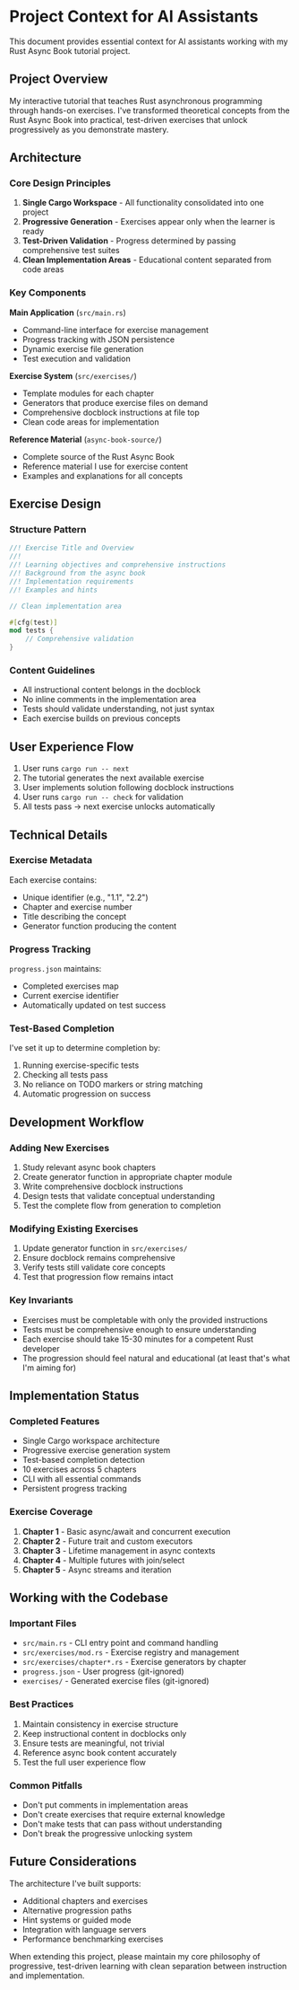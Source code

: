 # Project Context for AI Assistants

This document provides essential context for AI assistants working with my Rust Async Book tutorial project.

## Project Overview

My interactive tutorial that teaches Rust asynchronous programming through hands-on exercises. I've transformed theoretical concepts from the Rust Async Book into practical, test-driven exercises that unlock progressively as you demonstrate mastery.

## Architecture

### Core Design Principles

1. **Single Cargo Workspace** - All functionality consolidated into one project
2. **Progressive Generation** - Exercises appear only when the learner is ready
3. **Test-Driven Validation** - Progress determined by passing comprehensive test suites
4. **Clean Implementation Areas** - Educational content separated from code areas

### Key Components

**Main Application** (`src/main.rs`)
- Command-line interface for exercise management
- Progress tracking with JSON persistence
- Dynamic exercise file generation
- Test execution and validation

**Exercise System** (`src/exercises/`)
- Template modules for each chapter
- Generators that produce exercise files on demand
- Comprehensive docblock instructions at file top
- Clean code areas for implementation

**Reference Material** (`async-book-source/`)
- Complete source of the Rust Async Book
- Reference material I use for exercise content
- Examples and explanations for all concepts

## Exercise Design

### Structure Pattern

```rust
//! Exercise Title and Overview
//! 
//! Learning objectives and comprehensive instructions
//! Background from the async book
//! Implementation requirements
//! Examples and hints

// Clean implementation area

#[cfg(test)]
mod tests {
    // Comprehensive validation
}
```

### Content Guidelines

- All instructional content belongs in the docblock
- No inline comments in the implementation area
- Tests should validate understanding, not just syntax
- Each exercise builds on previous concepts

## User Experience Flow

1. User runs `cargo run -- next`
2. The tutorial generates the next available exercise
3. User implements solution following docblock instructions
4. User runs `cargo run -- check` for validation
5. All tests pass → next exercise unlocks automatically

## Technical Details

### Exercise Metadata

Each exercise contains:
- Unique identifier (e.g., "1.1", "2.2")
- Chapter and exercise number
- Title describing the concept
- Generator function producing the content

### Progress Tracking

`progress.json` maintains:
- Completed exercises map
- Current exercise identifier
- Automatically updated on test success

### Test-Based Completion

I've set it up to determine completion by:
1. Running exercise-specific tests
2. Checking all tests pass
3. No reliance on TODO markers or string matching
4. Automatic progression on success

## Development Workflow

### Adding New Exercises

1. Study relevant async book chapters
2. Create generator function in appropriate chapter module
3. Write comprehensive docblock instructions
4. Design tests that validate conceptual understanding
5. Test the complete flow from generation to completion

### Modifying Existing Exercises

1. Update generator function in `src/exercises/`
2. Ensure docblock remains comprehensive
3. Verify tests still validate core concepts
4. Test that progression flow remains intact

### Key Invariants

- Exercises must be completable with only the provided instructions
- Tests must be comprehensive enough to ensure understanding
- Each exercise should take 15-30 minutes for a competent Rust developer
- The progression should feel natural and educational (at least that's what I'm aiming for)

## Implementation Status

### Completed Features

- Single Cargo workspace architecture
- Progressive exercise generation system
- Test-based completion detection
- 10 exercises across 5 chapters
- CLI with all essential commands
- Persistent progress tracking

### Exercise Coverage

1. **Chapter 1** - Basic async/await and concurrent execution
2. **Chapter 2** - Future trait and custom executors
3. **Chapter 3** - Lifetime management in async contexts
4. **Chapter 4** - Multiple futures with join/select
5. **Chapter 5** - Async streams and iteration

## Working with the Codebase

### Important Files

- `src/main.rs` - CLI entry point and command handling
- `src/exercises/mod.rs` - Exercise registry and management
- `src/exercises/chapter*.rs` - Exercise generators by chapter
- `progress.json` - User progress (git-ignored)
- `exercises/` - Generated exercise files (git-ignored)

### Best Practices

1. Maintain consistency in exercise structure
2. Keep instructional content in docblocks only
3. Ensure tests are meaningful, not trivial
4. Reference async book content accurately
5. Test the full user experience flow

### Common Pitfalls

- Don't put comments in implementation areas
- Don't create exercises that require external knowledge
- Don't make tests that can pass without understanding
- Don't break the progressive unlocking system

## Future Considerations

The architecture I've built supports:
- Additional chapters and exercises
- Alternative progression paths
- Hint systems or guided mode
- Integration with language servers
- Performance benchmarking exercises

When extending this project, please maintain my core philosophy of progressive, test-driven learning with clean separation between instruction and implementation.